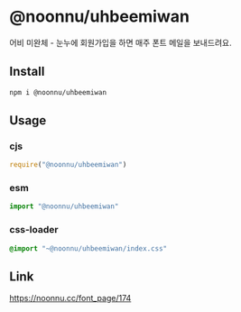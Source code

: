 # @noonnu/uhbeemiwan
어비 미완체 - 눈누에 회원가입을 하면 매주 폰트 메일을 보내드려요.

## Install
```sh
npm i @noonnu/uhbeemiwan
```
## Usage
### cjs
```js
require("@noonnu/uhbeemiwan")
```
### esm
```js
import "@noonnu/uhbeemiwan"
```
### css-loader
```css
@import "~@noonnu/uhbeemiwan/index.css"
```

## Link
https://noonnu.cc/font_page/174